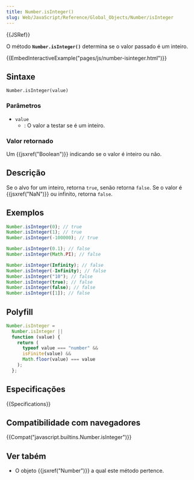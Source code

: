 ```yaml
---
title: Number.isInteger()
slug: Web/JavaScript/Reference/Global_Objects/Number/isInteger
---
```


{{JSRef}}

O método **`Number.isInteger()`** determina se o valor passado é um inteiro.

{{EmbedInteractiveExample("pages/js/number-isinteger.html")}}

## Sintaxe

```
Number.isInteger(value)
```

### Parâmetros

- `value`
  - : O valor a testar se é um inteiro.

### Valor retornado

Um {{jsxref("Boolean")}} indicando se o valor é inteiro ou não.

## Descrição

Se o alvo for um inteiro, retorna `true`, senão retorna `false`. Se o valor é {{jsxref("NaN")}} ou infinito, retorna `false`.

## Exemplos

```js
Number.isInteger(0); // true
Number.isInteger(1); // true
Number.isInteger(-100000); // true

Number.isInteger(0.1); // false
Number.isInteger(Math.PI); // false

Number.isInteger(Infinity); // false
Number.isInteger(-Infinity); // false
Number.isInteger("10"); // false
Number.isInteger(true); // false
Number.isInteger(false); // false
Number.isInteger([1]); // false
```

## Polyfill

```js
Number.isInteger =
  Number.isInteger ||
  function (value) {
    return (
      typeof value === "number" &&
      isFinite(value) &&
      Math.floor(value) === value
    );
  };
```

## Especificações

{{Specifications}}

## Compatibilidade com navegadores

{{Compat("javascript.builtins.Number.isInteger")}}

## Ver tabém

- O objeto {{jsxref("Number")}} a qual este método pertence.
